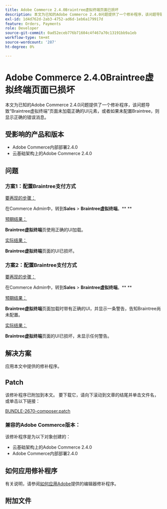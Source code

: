 ```yaml
---
title: Adobe Commerce 2.4.0Braintree虚拟终端页面已损坏
description: 本文为已知的Adobe Commerce 2.4.0问题提供了一个修补程序，该问题导致“Braintree虚拟终端”页面未加载正确的UI元素，或者如果未配置Braintree，则显示正确的错误消息。
exl-id: 1d4d762d-2ab3-4752-ad6d-1eb6a179917d
feature: Orders, Payments
role: Developer
source-git-commit: 0ad52eceb776b71604c4f467a70c13191bb9a1eb
workflow-type: tm+mt
source-wordcount: '287'
ht-degree: 0%

---
```


# Adobe Commerce 2.4.0Braintree虚拟终端页面已损坏

本文为已知的Adobe Commerce 2.4.0问题提供了一个修补程序，该问题导致“Braintree虚拟终端”页面未加载正确的UI元素，或者如果未配置Braintree，则显示正确的错误消息。

## 受影响的产品和版本

* Adobe Commerce内部部署2.4.0
* 云基础架构上的Adobe Commerce 2.4.0

## 问题

### 方案1：配置Braintree支付方式

<u>要再现的步骤：</u>

在Commerce Admin中，转到&#x200B;**Sales** > **Braintree虚拟终端**。** **

<u>预期结果：</u>

**Braintree虚拟终端**&#x200B;页使用正确的UI加载。

<u>实际结果：</u>

**Braintree虚拟终端**&#x200B;页面的UI已损坏。

### 方案2：配置Braintree支付方式

<u>要再现的步骤：</u>

在Commerce Admin中，转到&#x200B;**Sales** > **Braintree虚拟终端**。** **

<u>预期结果：</u>

**Braintree虚拟终端**&#x200B;页面加载时带有正确的UI，并显示一条警告，告知Braintree尚未配置。

<u>实际结果：</u>

**Braintree虚拟终端**&#x200B;页面的UI已损坏，未显示任何警告。

## 解决方案

应用本文中提供的修补程序。

## Patch

该修补程序已附加到本文。 要下载它，请向下滚动到文章的结尾并单击文件名，或单击以下链接：

[BUNDLE-2670-composer.patch](assets/BUNDLE-2670-composer.patch.zip)

### 兼容的Adobe Commerce版本：

该修补程序是为以下对象创建的：

* 云基础架构上的Adobe Commerce 2.4.0
* Adobe Commerce内部部署2.4.0

## 如何应用修补程序

有关说明，请参阅[如何应用Adobe](/help/how-to/general/how-to-apply-a-composer-patch-provided-by-magento.md)提供的编辑器修补程序。

## 附加文件
